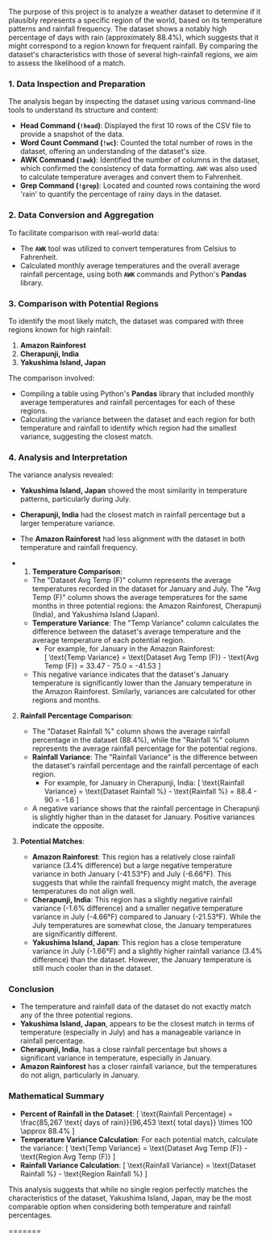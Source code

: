 
The purpose of this project is to analyze a weather dataset to determine if it plausibly represents a specific region of the world, based on its temperature patterns and rainfall frequency. The dataset shows a notably high percentage of days with rain (approximately 88.4%), which suggests that it might correspond to a region known for frequent rainfall. By comparing the dataset's characteristics with those of several high-rainfall regions, we aim to assess the likelihood of a match.



### 1. Data Inspection and Preparation

The analysis began by inspecting the dataset using various command-line tools to understand its structure and content:
- **Head Command (`!head`)**: Displayed the first 10 rows of the CSV file to provide a snapshot of the data.
- **Word Count Command (`!wc`)**: Counted the total number of rows in the dataset, offering an understanding of the dataset's size.
- **AWK Command (`!awk`)**: Identified the number of columns in the dataset, which confirmed the consistency of data formatting. `AWK` was also used to calculate temperature averages and convert them to Fahrenheit.
- **Grep Command (`!grep`)**: Located and counted rows containing the word 'rain' to quantify the percentage of rainy days in the dataset.

### 2. Data Conversion and Aggregation

To facilitate comparison with real-world data:
- The **`AWK`** tool was utilized to convert temperatures from Celsius to Fahrenheit.
- Calculated monthly average temperatures and the overall average rainfall percentage, using both **`AWK`** commands and Python's **Pandas** library.

### 3. Comparison with Potential Regions

To identify the most likely match, the dataset was compared with three regions known for high rainfall: 
1. **Amazon Rainforest**
2. **Cherapunji, India**
3. **Yakushima Island, Japan**

The comparison involved:
- Compiling a table using Python's **Pandas** library that included monthly average temperatures and rainfall percentages for each of these regions.
- Calculating the variance between the dataset and each region for both temperature and rainfall to identify which region had the smallest variance, suggesting the closest match.

### 4. Analysis and Interpretation

The variance analysis revealed:
- **Yakushima Island, Japan** showed the most similarity in temperature patterns, particularly during July.
- **Cherapunji, India** had the closest match in rainfall percentage but a larger temperature variance.
- The **Amazon Rainforest** had less alignment with the dataset in both temperature and rainfall frequency.

- 1. **Temperature Comparison**:
   - The "Dataset Avg Temp (F)" column represents the average temperatures recorded in the dataset for January and July. The "Avg Temp (F)" column shows the average temperatures for the same months in three potential regions: the Amazon Rainforest, Cherapunji (India), and Yakushima Island (Japan).
   - **Temperature Variance**: The "Temp Variance" column calculates the difference between the dataset's average temperature and the average temperature of each potential region. 
     - For example, for January in the Amazon Rainforest:  
     \[
     \text{Temp Variance} = \text{Dataset Avg Temp (F)} - \text{Avg Temp (F)} = 33.47 - 75.0 = -41.53
     \]
   - This negative variance indicates that the dataset's January temperature is significantly lower than the January temperature in the Amazon Rainforest. Similarly, variances are calculated for other regions and months.

2. **Rainfall Percentage Comparison**:
   - The "Dataset Rainfall %" column shows the average rainfall percentage in the dataset (88.4%), while the "Rainfall %" column represents the average rainfall percentage for the potential regions.
   - **Rainfall Variance**: The "Rainfall Variance" is the difference between the dataset's rainfall percentage and the rainfall percentage of each region. 
     - For example, for January in Cherapunji, India:
     \[
     \text{Rainfall Variance} = \text{Dataset Rainfall %} - \text{Rainfall %} = 88.4 - 90 = -1.6
     \]
   - A negative variance shows that the rainfall percentage in Cherapunji is slightly higher than in the dataset for January. Positive variances indicate the opposite.

3. **Potential Matches**:
   - **Amazon Rainforest**: This region has a relatively close rainfall variance (3.4% difference) but a large negative temperature variance in both January (-41.53°F) and July (-6.66°F). This suggests that while the rainfall frequency might match, the average temperatures do not align well.
   - **Cherapunji, India**: This region has a slightly negative rainfall variance (-1.6% difference) and a smaller negative temperature variance in July (-4.66°F) compared to January (-21.53°F). While the July temperatures are somewhat close, the January temperatures are significantly different.
   - **Yakushima Island, Japan**: This region has a close temperature variance in July (-1.66°F) and a slightly higher rainfall variance (3.4% difference) than the dataset. However, the January temperature is still much cooler than in the dataset.

### Conclusion

- The temperature and rainfall data of the dataset do not exactly match any of the three potential regions. 
- **Yakushima Island, Japan**, appears to be the closest match in terms of temperature (especially in July) and has a manageable variance in rainfall percentage.
- **Cherapunji, India**, has a close rainfall percentage but shows a significant variance in temperature, especially in January.
- **Amazon Rainforest** has a closer rainfall variance, but the temperatures do not align, particularly in January.

### Mathematical Summary

- **Percent of Rainfall in the Dataset**: 
  \[
  \text{Rainfall Percentage} = \frac{85,267 \text{ days of rain}}{96,453 \text{ total days}} \times 100 \approx 88.4\%
  \]
- **Temperature Variance Calculation**: 
  For each potential match, calculate the variance:
  \[
  \text{Temp Variance} = \text{Dataset Avg Temp (F)} - \text{Region Avg Temp (F)}
  \]
- **Rainfall Variance Calculation**: 
  \[
  \text{Rainfall Variance} = \text{Dataset Rainfall %} - \text{Region Rainfall %}
  \]

This analysis suggests that while no single region perfectly matches the characteristics of the dataset, Yakushima Island, Japan, may be the most comparable option when considering both temperature and rainfall percentages.

=======


